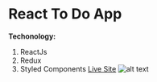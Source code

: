  # React To Do App
 **Techonology:** 
 1. ReactJs
 2. Redux
 3. Styled Components
 [Live Site](https://todo15.netlify.app/)
 ![alt text](https://i.ibb.co/qr9qzZh/redux-to-do.png)